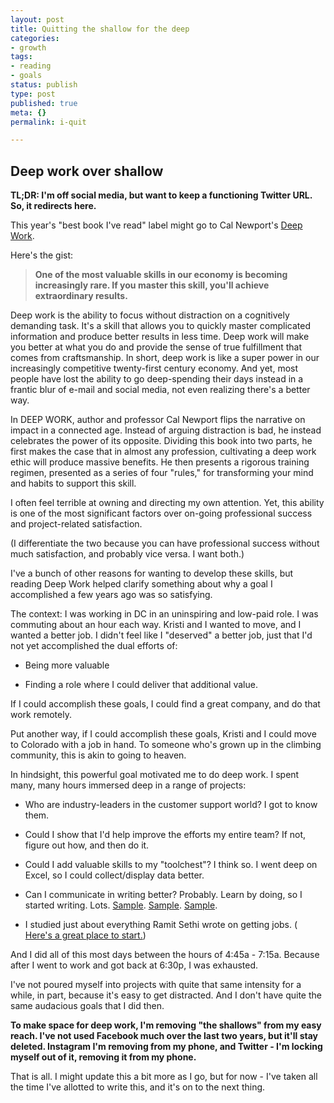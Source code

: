 ```yaml
---
layout: post
title: Quitting the shallow for the deep
categories:
- growth
tags:
- reading
- goals
status: publish
type: post
published: true
meta: {}
permalink: i-quit

---
```



## Deep work over shallow



**TL;DR: I'm off social media, but want to keep a functioning Twitter URL. So, it redirects here.**



This year's "best book I've read" label 
might go to Cal Newport's 
[Deep Work](https://www.amazon.com/Deep-Work-Focused-Success-Distracted/dp/1455586692).



Here's the gist:


>**One of the most valuable skills in our economy is becoming increasingly rare. If you master this skill, you'll achieve extraordinary results.**



Deep work is the ability to focus without distraction on a cognitively demanding task. It's a skill that allows you to quickly master complicated information and produce better results in less time. Deep work will make you better at what you do and provide the sense of true fulfillment that comes from craftsmanship. In short, deep work is like a super power in our increasingly competitive twenty-first century economy. And yet, most people have lost the ability to go deep-spending their days instead in a frantic blur of e-mail and social media, not even realizing there's a better way.



In DEEP WORK, author and professor Cal Newport flips the narrative on impact in a connected age. Instead of arguing distraction is bad, he instead celebrates the power of its opposite. Dividing this book into two parts, he first makes the case that in almost any profession, cultivating a deep work ethic will produce massive benefits. He then presents a rigorous training regimen, presented as a series of four "rules," for transforming your mind and habits to support this skill.



I often feel 
terrible at owning and directing my own attention. Yet, this ability is one of the most significant factors over on-going professional success 
and project-related satisfaction.



(I differentiate the two because you can have professional success without much satisfaction, and probably vice versa. I want both.)



I've a bunch of other reasons for wanting to develop these skills, but reading 
Deep Work helped clarify something about why a goal I accomplished a few years ago was so satisfying.



The context: I was working in DC in an uninspiring and low-paid role. I was commuting about an hour each way. Kristi and I wanted to move, and I wanted a better job. I didn't feel like I "deserved" a better job, just that I'd not yet accomplished the dual efforts of:


* Being more valuable


* Finding a role where I could deliver that additional value.


If I could accomplish these goals, I could find a great company, and do that work remotely.



Put another way, if I could accomplish these goals, 
Kristi and I could move to Colorado with a job in hand. To someone who's grown up in the climbing community, this is akin to going to heaven.



In hindsight, this powerful goal motivated me to do 
deep work. I spent many, many hours immersed deep in a range of projects:


* Who are industry-leaders in the customer support world? I got to know them.


* Could I show that I'd help improve the efforts my entire team? If not, figure out how, and then do it.


* Could I add valuable skills to my "toolchest"? I think so. I went deep on Excel, so I could collect/display data better.


* Can I communicate in writing better? Probably. Learn by doing, so I started writing. Lots. 
[Sample](http://josh.works/epic-quest). 
[Sample](http://josh.works/blog/2013/08/12/20-things-20-year-olds-dont-get). 
[Sample](http://josh.works/blog/2013/08/20/things-you-cant-do-from-behind-a-computer-pt-1).


* I studied just about everything Ramit Sethi wrote on getting jobs. (
[Here's a great place to start.](http://www.iwillteachyoutoberich.com/blog/the-8020-guide-to-finding-a-job-you-love/))


And I did all of this most days between the hours of 4:45a - 7:15a. Because after I went to work and got back at 6:30p, I was exhausted.



I've not poured myself into projects with quite that same intensity for a while, in part, because it's easy to get distracted. And I don't have quite the same audacious goals that I did then.



**To make space for deep work, I'm removing "the shallows" from my easy reach. I've not used Facebook much over the last two years, but it'll stay deleted. Instagram I'm removing from my phone, and Twitter - I'm locking myself out of it, removing it from my phone.**



That is all. I might update this a bit more as I go, but for now - I've taken all the time I've allotted to write this, and it's on to the next thing.
